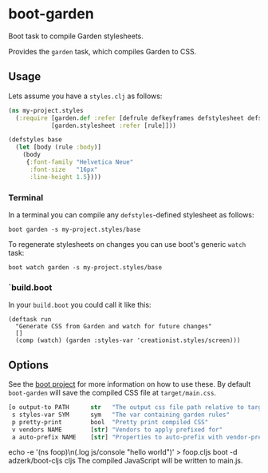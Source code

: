 # boot-garden

Boot task to compile Garden stylesheets.

Provides the `garden` task, which compiles Garden to CSS.

## Usage

Lets assume you have a `styles.clj` as follows:

```clj
(ns my-project.styles
  (:require [garden.def :refer [defrule defkeyframes defstylesheet defstyles]]
            [garden.stylesheet :refer [rule]]))

(defstyles base
  (let [body (rule :body)]
    (body
     {:font-family "Helvetica Neue"
      :font-size   "16px"
      :line-height 1.5})))
```

### Terminal

In a terminal you can compile any `defstyles`-defined stylesheet as follows:

```
boot garden -s my-project.styles/base
```

To regenerate stylesheets on changes you can use boot's generic `watch` task:

```
boot watch garden -s my-project.styles/base
```

### `build.boot

In your `build.boot` you could call it like this:

```
(deftask run
  "Generate CSS from Garden and watch for future changes"
  []
  (comp (watch) (garden :styles-var 'creationist.styles/screen)))
```

## Options

See the [boot project](https://github.com/boot-clj/boot) for more information
on how to use these. By default `boot-garden` will save the compiled CSS file at
`target/main.css`.

```clj
[o output-to PATH      str   "The output css file path relative to target/"
 s styles-var SYM      sym   "The var containing garden rules"
 p pretty-print        bool  "Pretty print compiled CSS"
 v vendors NAME        [str] "Vendors to apply prefixed for"
 a auto-prefix NAME    [str] "Properties to auto-prefix with vendor-prefixes"]
```






echo -e '(ns foop)\n(.log js/console "hello world")' > foop.cljs
boot -d adzerk/boot-cljs cljs
The compiled JavaScript will be written to main.js.

